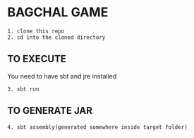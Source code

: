 # BAGCHAL GAME

```
1. clone this repo
2. cd into the cloned directory
```

## TO EXECUTE
You need to have sbt and jre installed
```
3. sbt run
```

## TO GENERATE JAR
```
4. sbt assembly(generated somewhere inside target folder)
```


